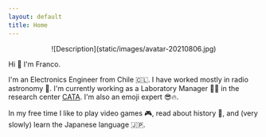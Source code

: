 ```yaml
---
layout: default
title: Home
---
```


<div style="text-align: center;">
  ![Description](static/images/avatar-20210806.jpg)
</div>

Hi 👋 I'm Franco.

I'm an Electronics Engineer from  Chile 🇨🇱. I have worked mostly in radio astronomy 📡. I'm currently working as a Laboratory Manager 👨‍🔬 in the research center [CATA](https://cata.cl). I'm also an emoji expert 😎🔥. 

In my free time I like to play video games 🎮, read about history 📜, and (very slowly) learn the Japanese language 🇯🇵.
